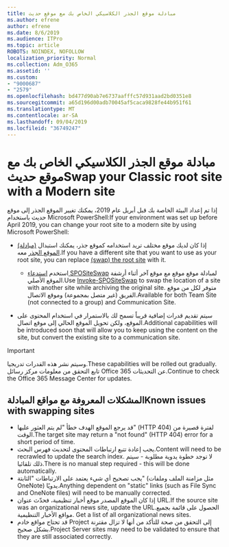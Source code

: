 ```yaml
---
title: مبادلة موقع الجذر الكلاسيكي الخاص بك مع موقع حديث
ms.author: efrene
author: efrene
ms.date: 8/6/2019
ms.audience: ITPro
ms.topic: article
ROBOTS: NOINDEX, NOFOLLOW
localization_priority: Normal
ms.collection: Adm_O365
ms.assetid: ''
ms.custom:
- "9000687"
- "2579"
ms.openlocfilehash: bd477d90ab7e6737aafffc57d931aad2bd0351e8
ms.sourcegitcommit: a65d196d00adb70045af5caca9828fe44b951f61
ms.translationtype: MT
ms.contentlocale: ar-SA
ms.lasthandoff: 09/04/2019
ms.locfileid: "36749247"
---
```

# <a name="swap-your-classic-root-site-with-a-modern-site"></a><span data-ttu-id="2d637-102">مبادلة موقع الجذر الكلاسيكي الخاص بك مع موقع حديث</span><span class="sxs-lookup"><span data-stu-id="2d637-102">Swap your Classic root site with a Modern site</span></span>

<span data-ttu-id="2d637-103">إذا تم إعداد البيئة الخاصة بك قبل أبريل عام 2019، يمكنك تغيير الموقع الجذر إلى موقع حديث باستخدام Microsoft PowerShell:</span><span class="sxs-lookup"><span data-stu-id="2d637-103">If your environment was set up before April 2019, you can change your root site to a modern site by using Microsoft PowerShell:</span></span>

- <span data-ttu-id="2d637-104">إذا كان لديك موقع مختلف تريد استخدامه كموقع جذر، يمكنك استبدال [(مبادلة) الموقع الجذر](https://docs.microsoft.com/sharepoint/modern-root-site) معه.</span><span class="sxs-lookup"><span data-stu-id="2d637-104">If you have a different site that you want to use as your root site, you can replace [(swap) the root site](https://docs.microsoft.com/sharepoint/modern-root-site) with it.</span></span> 
    - <span data-ttu-id="2d637-105">استخدم [استدعاء SPOSiteSwap](https://docs.microsoft.com/powershell/module/sharepoint-online/invoke-spositeswap?view=sharepoint-ps) لمبادلة موقع موقع مع موقع آخر أثناء أرشفة الموقع الأصلي.</span><span class="sxs-lookup"><span data-stu-id="2d637-105">Use [Invoke-SPOSiteSwap](https://docs.microsoft.com/powershell/module/sharepoint-online/invoke-spositeswap?view=sharepoint-ps) to swap the location of a site with another site while archiving the original site.</span></span> <span data-ttu-id="2d637-106">متوفر لكل من موقع الفريق (غير متصل بمجموعة) وموقع الاتصال.</span><span class="sxs-lookup"><span data-stu-id="2d637-106">Available for both Team Site (not connected to a group) and Communication Site.</span></span> 

- <span data-ttu-id="2d637-107">سيتم تقديم قدرات إضافية قريباً تسمح لك بالاستمرار في استخدام المحتوى على الموقع، ولكن تحويل الموقع الحالي إلى موقع اتصال.</span><span class="sxs-lookup"><span data-stu-id="2d637-107">Additional capabilities will be introduced soon that will allow you to keep using the content on the site, but convert the existing site to a communication site.</span></span> 
>[!Important]
><span data-ttu-id="2d637-108">وسيتم نشر هذه القدرات تدريجيا.</span><span class="sxs-lookup"><span data-stu-id="2d637-108">These capabilities will be rolled out gradually.</span></span> <span data-ttu-id="2d637-109">تابع التحقق من معلومات مركز رسائل Office 365 عن التحديثات.</span><span class="sxs-lookup"><span data-stu-id="2d637-109">Continue to check the Office 365 Message Center for updates.</span></span> 

## <a name="known-issues-with-swapping-sites"></a><span data-ttu-id="2d637-110">المشكلات المعروفة مع مواقع المبادلة</span><span class="sxs-lookup"><span data-stu-id="2d637-110">Known issues with swapping sites</span></span>

- <span data-ttu-id="2d637-111">قد يرجع الموقع الهدف خطأ "لم يتم العثور عليها" (HTTP 404) لفترة قصيرة من الوقت.</span><span class="sxs-lookup"><span data-stu-id="2d637-111">The target site may return a "not found" (HTTP 404) error for a short period of time.</span></span>
- <span data-ttu-id="2d637-112">يجب إعادة تتبع ارتباطات المحتوى لتحديث فهرس البحث.</span><span class="sxs-lookup"><span data-stu-id="2d637-112">Content will need to be recrawled to update the search index.</span></span> <span data-ttu-id="2d637-113">لا توجد خطوة يدوية مطلوبة - سيتم ذلك تلقائيا.</span><span class="sxs-lookup"><span data-stu-id="2d637-113">There is no manual step required - this will be done automatically.</span></span>
- <span data-ttu-id="2d637-114">يجب تصحيح أي شيء يعتمد على الارتباطات "الثابتة" (مثل مزامنة الملف وملفات OneNote) يدويًا.</span><span class="sxs-lookup"><span data-stu-id="2d637-114">Anything dependent on "static" links (such as File Sync and OneNote files) will need to be manually corrected.</span></span>
- <span data-ttu-id="2d637-115">إذا كان الموقع المصدر موقع أخبار تنظيمية، فحدّث عنوان URL.</span><span class="sxs-lookup"><span data-stu-id="2d637-115">If the source site was an organizational news site, update the URL.</span></span><span data-ttu-id="2d637-116">الحصول على قائمة بجميع مواقع الأخبار التنظيمية.</span><span class="sxs-lookup"><span data-stu-id="2d637-116"> Get a list of all organizational news sites.</span></span>
- <span data-ttu-id="2d637-117">قد تحتاج مواقع خادم Project إلى التحقق من صحة للتأكد من أنها لا تزال مقترنة بشكل صحيح.</span><span class="sxs-lookup"><span data-stu-id="2d637-117">Project Server sites may need to be validated to ensure that they are still associated correctly.</span></span>





